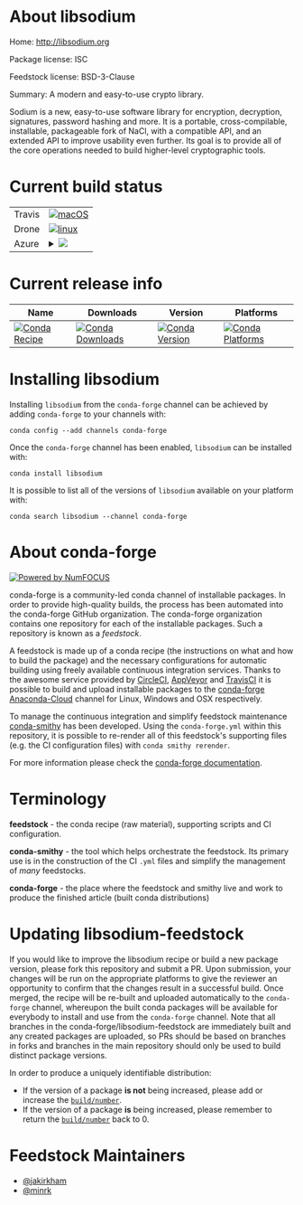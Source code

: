 About libsodium
===============

Home: http://libsodium.org

Package license: ISC

Feedstock license: BSD-3-Clause

Summary: A modern and easy-to-use crypto library.

Sodium is a new, easy-to-use software library for encryption, decryption,
signatures, password hashing and more. It is a portable, cross-compilable,
installable, packageable fork of NaCl, with a compatible API, and an
extended API to improve usability even further. Its goal is to provide all
of the core operations needed to build higher-level cryptographic tools.


Current build status
====================


<table><tr>
    <td>Travis</td>
    <td>
      <a href="https://travis-ci.com/conda-forge/libsodium-feedstock">
        <img alt="macOS" src="https://img.shields.io/travis/com/conda-forge/libsodium-feedstock/master.svg?label=macOS">
      </a>
    </td>
  </tr><tr>
    <td>Drone</td>
    <td>
      <a href="https://cloud.drone.io/conda-forge/libsodium-feedstock">
        <img alt="linux" src="https://img.shields.io/drone/build/conda-forge/libsodium-feedstock/master.svg?label=Linux">
      </a>
    </td>
  </tr>
    
  <tr>
    <td>Azure</td>
    <td>
      <details>
        <summary>
          <a href="https://dev.azure.com/conda-forge/feedstock-builds/_build/latest?definitionId=570&branchName=master">
            <img src="https://dev.azure.com/conda-forge/feedstock-builds/_apis/build/status/libsodium-feedstock?branchName=master">
          </a>
        </summary>
        <table>
          <thead><tr><th>Variant</th><th>Status</th></tr></thead>
          <tbody><tr>
              <td>linux</td>
              <td>
                <a href="https://dev.azure.com/conda-forge/feedstock-builds/_build/latest?definitionId=570&branchName=master">
                  <img src="https://dev.azure.com/conda-forge/feedstock-builds/_apis/build/status/libsodium-feedstock?branchName=master&jobName=linux&configuration=linux_" alt="variant">
                </a>
              </td>
            </tr><tr>
              <td>linux_aarch64</td>
              <td>
                <a href="https://dev.azure.com/conda-forge/feedstock-builds/_build/latest?definitionId=570&branchName=master">
                  <img src="https://dev.azure.com/conda-forge/feedstock-builds/_apis/build/status/libsodium-feedstock?branchName=master&jobName=linux&configuration=linux_aarch64_" alt="variant">
                </a>
              </td>
            </tr><tr>
              <td>linux_ppc64le</td>
              <td>
                <a href="https://dev.azure.com/conda-forge/feedstock-builds/_build/latest?definitionId=570&branchName=master">
                  <img src="https://dev.azure.com/conda-forge/feedstock-builds/_apis/build/status/libsodium-feedstock?branchName=master&jobName=linux&configuration=linux_ppc64le_" alt="variant">
                </a>
              </td>
            </tr><tr>
              <td>osx</td>
              <td>
                <a href="https://dev.azure.com/conda-forge/feedstock-builds/_build/latest?definitionId=570&branchName=master">
                  <img src="https://dev.azure.com/conda-forge/feedstock-builds/_apis/build/status/libsodium-feedstock?branchName=master&jobName=osx&configuration=osx_" alt="variant">
                </a>
              </td>
            </tr><tr>
              <td>win</td>
              <td>
                <a href="https://dev.azure.com/conda-forge/feedstock-builds/_build/latest?definitionId=570&branchName=master">
                  <img src="https://dev.azure.com/conda-forge/feedstock-builds/_apis/build/status/libsodium-feedstock?branchName=master&jobName=win&configuration=win_" alt="variant">
                </a>
              </td>
            </tr>
          </tbody>
        </table>
      </details>
    </td>
  </tr>
</table>

Current release info
====================

| Name | Downloads | Version | Platforms |
| --- | --- | --- | --- |
| [![Conda Recipe](https://img.shields.io/badge/recipe-libsodium-green.svg)](https://anaconda.org/conda-forge/libsodium) | [![Conda Downloads](https://img.shields.io/conda/dn/conda-forge/libsodium.svg)](https://anaconda.org/conda-forge/libsodium) | [![Conda Version](https://img.shields.io/conda/vn/conda-forge/libsodium.svg)](https://anaconda.org/conda-forge/libsodium) | [![Conda Platforms](https://img.shields.io/conda/pn/conda-forge/libsodium.svg)](https://anaconda.org/conda-forge/libsodium) |

Installing libsodium
====================

Installing `libsodium` from the `conda-forge` channel can be achieved by adding `conda-forge` to your channels with:

```
conda config --add channels conda-forge
```

Once the `conda-forge` channel has been enabled, `libsodium` can be installed with:

```
conda install libsodium
```

It is possible to list all of the versions of `libsodium` available on your platform with:

```
conda search libsodium --channel conda-forge
```


About conda-forge
=================

[![Powered by NumFOCUS](https://img.shields.io/badge/powered%20by-NumFOCUS-orange.svg?style=flat&colorA=E1523D&colorB=007D8A)](http://numfocus.org)

conda-forge is a community-led conda channel of installable packages.
In order to provide high-quality builds, the process has been automated into the
conda-forge GitHub organization. The conda-forge organization contains one repository
for each of the installable packages. Such a repository is known as a *feedstock*.

A feedstock is made up of a conda recipe (the instructions on what and how to build
the package) and the necessary configurations for automatic building using freely
available continuous integration services. Thanks to the awesome service provided by
[CircleCI](https://circleci.com/), [AppVeyor](https://www.appveyor.com/)
and [TravisCI](https://travis-ci.com/) it is possible to build and upload installable
packages to the [conda-forge](https://anaconda.org/conda-forge)
[Anaconda-Cloud](https://anaconda.org/) channel for Linux, Windows and OSX respectively.

To manage the continuous integration and simplify feedstock maintenance
[conda-smithy](https://github.com/conda-forge/conda-smithy) has been developed.
Using the ``conda-forge.yml`` within this repository, it is possible to re-render all of
this feedstock's supporting files (e.g. the CI configuration files) with ``conda smithy rerender``.

For more information please check the [conda-forge documentation](https://conda-forge.org/docs/).

Terminology
===========

**feedstock** - the conda recipe (raw material), supporting scripts and CI configuration.

**conda-smithy** - the tool which helps orchestrate the feedstock.
                   Its primary use is in the construction of the CI ``.yml`` files
                   and simplify the management of *many* feedstocks.

**conda-forge** - the place where the feedstock and smithy live and work to
                  produce the finished article (built conda distributions)


Updating libsodium-feedstock
============================

If you would like to improve the libsodium recipe or build a new
package version, please fork this repository and submit a PR. Upon submission,
your changes will be run on the appropriate platforms to give the reviewer an
opportunity to confirm that the changes result in a successful build. Once
merged, the recipe will be re-built and uploaded automatically to the
`conda-forge` channel, whereupon the built conda packages will be available for
everybody to install and use from the `conda-forge` channel.
Note that all branches in the conda-forge/libsodium-feedstock are
immediately built and any created packages are uploaded, so PRs should be based
on branches in forks and branches in the main repository should only be used to
build distinct package versions.

In order to produce a uniquely identifiable distribution:
 * If the version of a package **is not** being increased, please add or increase
   the [``build/number``](https://conda.io/docs/user-guide/tasks/build-packages/define-metadata.html#build-number-and-string).
 * If the version of a package **is** being increased, please remember to return
   the [``build/number``](https://conda.io/docs/user-guide/tasks/build-packages/define-metadata.html#build-number-and-string)
   back to 0.

Feedstock Maintainers
=====================

* [@jakirkham](https://github.com/jakirkham/)
* [@minrk](https://github.com/minrk/)

